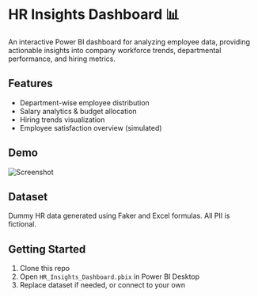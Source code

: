 
# HR Insights Dashboard 📊

An interactive Power BI dashboard for analyzing employee data, providing actionable insights into company workforce trends, departmental performance, and hiring metrics.

## Features

- Department-wise employee distribution
- Salary analytics & budget allocation
- Hiring trends visualization
- Employee satisfaction overview (simulated)

## Demo

![Screenshot](assets/screenshots/overview.png)

## Dataset

Dummy HR data generated using Faker and Excel formulas. All PII is fictional.

## Getting Started

1. Clone this repo
2. Open `HR_Insights_Dashboard.pbix` in Power BI Desktop
3. Replace dataset if needed, or connect to your own

